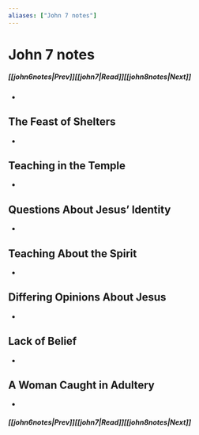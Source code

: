 ```yaml
---
aliases: ["John 7 notes"]
---
```

# John 7 notes
##### <span class=arrow-left></span>[[john6notes|Prev]]<span class=navigation-separator></span>[[john7|Read]]<span class=navigation-separator></span>[[john8notes|Next]]<span class=arrow-right></span>
- 
## The Feast of Shelters
- 
## Teaching in the Temple
- 
## Questions About Jesus’ Identity
- 
## Teaching About the Spirit
- 
## Differing Opinions About Jesus
- 
## Lack of Belief
- 
## A Woman Caught in Adultery
- 
##### <span class=arrow-left></span>[[john6notes|Prev]]<span class=navigation-separator></span>[[john7|Read]]<span class=navigation-separator></span>[[john8notes|Next]]<span class=arrow-right></span>